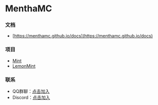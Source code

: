 # MenthaMC

### 文档
 - [https://menthamc.github.io/docs](https://menthamc.github.io/docs)

### 项目
 - [Mint](https://www.github.com/MenthaMC/Mint)
 - [LemonMint](https://www.github.com/MenthaMC/Lemint)

### 联系
 - QQ群聊：[点击加入](https://qm.qq.com/q/RKzZJH4JKW)
 - Discord：[点击加入](https://discord.com/invite/39K7Jz4F)
